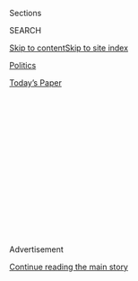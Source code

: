 <div id="app">

<div>

<div>

<div>

<div class="NYTAppHideMasthead css-1q2w90k e1suatyy0">

<div class="section css-ui9rw0 e1suatyy2">

<div class="css-eph4ug er09x8g0">

<div class="css-6n7j50">

</div>

<span class="css-1dv1kvn">Sections</span>

<div class="css-10488qs">

<span class="css-1dv1kvn">SEARCH</span>

</div>

[Skip to content](#site-content)[Skip to site
index](#site-index)

</div>

<div id="masthead-section-label" class="css-1wr3we4 eaxe0e00">

[Politics](https://www.nytimes.com/section/politics)

</div>

<div class="css-10698na e1huz5gh0">

</div>

</div>

<div id="masthead-bar-one" class="section hasLinks css-15hmgas e1csuq9d3">

<div class="css-uqyvli e1csuq9d0">

</div>

<div class="css-1uqjmks e1csuq9d1">

</div>

<div class="css-9e9ivx">

[](https://myaccount.nytimes.com/auth/login?response_type=cookie&client_id=vi)

</div>

<div class="css-1bvtpon e1csuq9d2">

[Today’s
Paper](https://www.nytimes.com/section/todayspaper)

</div>

</div>

</div>

</div>

<div data-aria-hidden="false">

<div id="site-content" data-role="main">

<div>

<div class="css-1aor85t" style="opacity:0.000000001;z-index:-1;visibility:hidden">

<div class="css-1hqnpie">

<div class="css-epjblv">

<span class="css-17xtcya">[Politics](/section/politics)</span><span class="css-x15j1o">|</span><span class="css-fwqvlz">Supreme
Court Green-Lights Gerrymandering and Blocks Census Citizenship
Question</span>

</div>

<div class="css-k008qs">

<div class="css-1iwv8en">

<span class="css-18z7m18"></span>

<div>

</div>

</div>

<span class="css-1n6z4y">https://nyti.ms/2LnZ87O</span>

<div class="css-1705lsu">

<div class="css-4xjgmj">

<div class="css-4skfbu" data-role="toolbar" data-aria-label="Social Media Share buttons, Save button, and Comments Panel with current comment count" data-testid="share-tools">

  - 
  - 
  - 
  - 
    
    <div class="css-6n7j50">
    
    </div>

  - 
  - 

</div>

</div>

</div>

</div>

</div>

</div>

<div id="NYT_TOP_BANNER_REGION" class="css-13pd83m">

</div>

<div id="top-wrapper" class="css-1sy8kpn">

<div id="top-slug" class="css-l9onyx">

Advertisement

</div>

[Continue reading the main
story](#after-top)

<div class="ad top-wrapper" style="text-align:center;height:100%;display:block;min-height:250px">

<div id="top" class="place-ad" data-position="top" data-size-key="top">

</div>

</div>

<div id="after-top">

</div>

</div>

<div id="sponsor-wrapper" class="css-1hyfx7x">

<div id="sponsor-slug" class="css-19vbshk">

Supported by

</div>

[Continue reading the main
story](#after-sponsor)

<div id="sponsor" class="ad sponsor-wrapper" style="text-align:center;height:100%;display:block">

</div>

<div id="after-sponsor">

</div>

</div>

<div class="css-1vkm6nb ehdk2mb0">

# Supreme Court Green-Lights Gerrymandering and Blocks Census Citizenship Question

</div>

<div class="css-79elbk" data-testid="photoviewer-wrapper">

<div class="css-z3e15g" data-testid="photoviewer-wrapper-hidden">

</div>

<div class="css-1a48zt4 ehw59r15" data-testid="photoviewer-children">

![<span class="css-16f3y1r e13ogyst0" data-aria-hidden="true">The
Supreme Court ruled Thursday on two cases that addressed issues over the
census and
gerrymandering.</span><span class="css-cnj6d5 e1z0qqy90" itemprop="copyrightHolder"><span class="css-1ly73wi e1tej78p0">Credit...</span><span><span>Samuel
Corum for The New York
Times</span></span></span>](https://static01.nyt.com/images/2019/06/27/us/27dc-scotus-1/merlin_157077816_11710f58-5749-42da-80e6-5a9d910ec3e1-articleLarge.jpg?quality=75&auto=webp&disable=upscale)

</div>

</div>

<div class="css-xt80pu e12qa4dv0">

<div class="css-18e8msd">

<div class="css-vp77d3 epjyd6m0">

<div class="css-1baulvz">

By [<span class="css-1baulvz last-byline" itemprop="name">Adam
Liptak</span>](https://www.nytimes.com/by/adam-liptak)

</div>

</div>

  - June 27,
    2019

  - 
    
    <div class="css-4xjgmj">
    
    <div class="css-d8bdto" data-role="toolbar" data-aria-label="Social Media Share buttons, Save button, and Comments Panel with current comment count" data-testid="share-tools">
    
      - 
      - 
      - 
      - 
        
        <div class="css-6n7j50">
        
        </div>
    
      - 
      - 
    
    </div>
    
    </div>

</div>

</div>

<div class="section meteredContent css-1r7ky0e" name="articleBody" itemprop="articleBody">

<div class="css-1fanzo5 StoryBodyCompanionColumn">

<div class="css-53u6y8">

WASHINGTON — In a pair of decisions with vast implications for the
American political landscape, the Supreme Court on Thursday delivered a
victory to Republicans by [ruling that federal courts are powerless to
hear](https://www.supremecourt.gov/opinions/18pdf/18-422_9ol1.pdf)
challenges to extreme partisan
[gerrymandering](https://www.nytimes.com/2020/07/21/us/politics/trump-immigrants-census-redistricting.html)
but gave a reprieve to Democrats by [delaying the Trump administration’s
efforts](https://www.supremecourt.gov/opinions/18pdf/18-966_bq7c.pdf) to
add a question on citizenship to the 2020 census.

The key parts of both decisions were decided by 5-to-4 votes.

In the gerrymandering case, [Chief Justice John G. Roberts
Jr.](https://www.nytimes.com/2019/06/27/us/politics/chief-justice-roberts.html)
joined his usual conservative allies. In the census case, he broke with
them to vote with the court’s four-member liberal wing in preventing,
for now, what advocates have argued would be a deterrent to immigrants
from participating in the once-a-decade count.

*\[The Supreme Court’s rulings on gerrymandering and the census* [*have
profound
implications*](https://www.nytimes.com/2019/06/27/us/supreme-court-gerrymandering-census.html)
*for American politics. Here’s what the decisions mean.\]*

The gerrymandering decision was momentous, definitively closing the door
on judicial challenges to voting maps warped by politics. The practice
of redrawing the boundaries of voting districts is almost as old as the
nation. Both parties have used it, but in recent years, Republicans have
been the primary beneficiaries.

</div>

</div>

<div class="css-1fanzo5 StoryBodyCompanionColumn">

<div class="css-53u6y8">

The drafters of the Constitution, Chief Justice Roberts wrote for the
majority, understood that politics would play a role in drawing election
districts when they gave the task to state legislatures. Judges, he
said, are not entitled to second-guess lawmakers’ judgments.

“We conclude that partisan gerrymandering claims present political
questions beyond the reach of the federal courts,” the chief justice
wrote.

*\[*[*Here’s what you need to
know*](https://www.nytimes.com/2019/06/27/us/gerrymander-explainer.html?action=click&module=Intentional&pgtype=Article)
*about gerrymandering.\]*

In an impassioned dissent delivered from the bench, Justice Elena Kagan
said American democracy would suffer thanks to the court’s ruling in the
two consolidated cases decided Thursday, Rucho v. Common Cause, No.
18-422, and Lamone v. Benisek, No. 18-726.  

“The practices challenged in these cases imperil our system of
government,” she said. “Part of the court’s role in that system is to
defend its foundations. None is more important than free and fair
elections.”

She added that she was dissenting with “deep sadness.” She was joined by
Justices Ruth Bader Ginsburg, Stephen G. Breyer and Sonia Sotomayor.

</div>

</div>

<div class="css-1fanzo5 StoryBodyCompanionColumn">

<div class="css-53u6y8">

Chief Justice Roberts did not say the current system of drawing
districts was desirable as a matter of policy. “Excessive partisanship
in districting leads to results that reasonably seem unjust,” he wrote.

“The districting plans at issue here are highly partisan, by any
measure,” he wrote. “The question is whether the courts below
appropriately exercised judicial power when they found them
unconstitutional as well.”

The answer, he wrote, is no, as courts lack the authority and competence
to decide when politics has played too large a role in
[redistricting](https://www.nytimes.com/2020/07/21/us/politics/trump-immigrants-census-redistricting.html).
“There are no legal standards discernible in the Constitution for making
such judgments,” the chief justice wrote, “let alone limited and precise
standards that are clear, manageable and politically neutral.”

Justices Clarence Thomas, Samuel A. Alito Jr., Neil M. Gorsuch and Brett
M. Kavanaugh joined the majority opinion.

</div>

</div>

<div class="css-79elbk" data-testid="photoviewer-wrapper">

<div class="css-z3e15g" data-testid="photoviewer-wrapper-hidden">

</div>

<div class="css-1a48zt4 ehw59r15" data-testid="photoviewer-children">

![<span class="css-16f3y1r e13ogyst0" data-aria-hidden="true">From left,
Chief Justice John G. Roberts Jr., and Justices Elena Kagan, Neil M.
Gorsuch and Brett M. Kavanaugh this
year.</span><span class="css-cnj6d5 e1z0qqy90" itemprop="copyrightHolder"><span class="css-1ly73wi e1tej78p0">Credit...</span><span>Doug
Mills/The New York
Times</span></span>](https://static01.nyt.com/images/2019/06/27/us/27dc-scotus-2/merlin_150270153_2fd92b10-fc4e-45ca-b0d4-5e0fe33bb78d-articleLarge.jpg?quality=75&auto=webp&disable=upscale)

</div>

</div>

<div class="css-1fanzo5 StoryBodyCompanionColumn">

<div class="css-53u6y8">

In her dissent, Justice Kagan said the court had abdicated one of its
most crucial responsibilities.

“The only way to understand the majority’s opinion,” she wrote, “is as
follows: In the face of grievous harm to democratic governance and
flagrant infringements on individuals’ rights — in the face of
escalating partisan manipulation whose compatibility with this nation’s
values and law no one defends — the majority declines to provide any
remedy. For the first time in this nation’s history, the majority
declares that it can do nothing about an acknowledged constitutional
violation because it has searched high and low and cannot find a
workable legal standard to apply.”

</div>

</div>

<div class="css-1fanzo5 StoryBodyCompanionColumn">

<div class="css-53u6y8">

Chief Justice Roberts countered that his majority opinion was a modest
one that recognized the limits of judicial power.

“No one can accuse this court of having a crabbed view of the reach of
its competence,” he wrote. “But we have no commission to allocate
political power and influence in the absence of a constitutional
directive or legal standards to guide us in the exercise of such
authority.”

Thursday’s second major ruling, on the census, may turn out to be less
consequential. But it was nonetheless a striking setback for the Trump
administration. Since 1950, the government has not included a question
about citizenship in the forms sent to each household, but the
administration was confident it would prevail before a court it views as
generally sympathetic to its assertions of executive power.

But court rejected the administration’s stated reason for adding a
question on citizenship to the census, leaving in doubt whether the
question would appear on the forms sent to every household in the nation
next year.

Chief Justice Roberts, writing for the majority, said the
administration’s explanation for adding the question “seems to have
been contrived.” But he left open the possibility that it could provide
an adequate answer.

Executive branch officials must “offer genuine justifications for
important decisions, reasons that can be scrutinized by courts and the
interested public,” the chief justice wrote. “Accepting contrived
reasons would defeat the purpose of the enterprise. If judicial review
is to be more than an empty ritual, it must demand something better than
the explanation offered for the action taken in this case.”

The practical effect of the decision was not immediately clear. While
the question is banned for now, it is at least possible that the
administration will be able to offer adequate justifications for it. But
time is short, as the [census forms must be
printed](https://www.nytimes.com/2019/06/27/us/census-printing.html)
soon.

</div>

</div>

<div class="css-1fanzo5 StoryBodyCompanionColumn">

<div class="css-53u6y8">

President Trump [commented on
Twitter](https://twitter.com/realDonaldTrump/status/1144298731887628288),
writing that he had “asked the lawyers if they can delay the Census, no
matter how long, until the United States Supreme Court is given
additional information from which it can make a final and decisive
decision on this very critical matter.”

Thursday’s decision was fractured, but the key passage in the chief
justice’s majority opinion was joined only by the court’s four-member
liberal wing.

The census, the nation’s [largest peacetime
mobilization](https://www.oig.doc.gov/OIGPublications/OIG-11-030-I.pdf),
is overseen by the Commerce Department. In March 2018, Wilbur Ross, the
secretary of commerce, announced that he planned to add a citizenship
question.

Chief Justice Roberts wrote that executive branch officials ordinarily
had broad discretion to make policy judgments. But he said the record in
the case demonstrated that Mr. Ross had not given a full and accurate
account of his decision to add the question.

In sworn testimony before Congress, the secretary said he had decided to
add the question “solely” in response to [a Justice Department
request](https://www.documentcloud.org/documents/4340651-Text-of-Dec-2017-DOJ-letter-to-Census.html)
in December 2017 for data to help it enforce the Voting Rights Act, or
the V.R.A. Three federal trial judges [have
ruled](https://www.brennancenter.org/sites/default/files/legal-work/2019-01-15-574-Findings%20Of%20Fact.pdf)
that [the
evidence](https://www.brennancenter.org/sites/default/files/legal-work/Order_3%3A6%3A19.pdf)
in the record
[demonstrated](https://www.brennancenter.org/sites/default/files/legal-work/FindingsofFact_%202019-04-05.pdf)
that Mr. Ross was not being
truthful.

</div>

</div>

<div class="css-79elbk" data-testid="photoviewer-wrapper">

<div class="css-z3e15g" data-testid="photoviewer-wrapper-hidden">

</div>

<div class="css-1a48zt4 ehw59r15" data-testid="photoviewer-children">

<div class="css-1xdhyk6 erfvjey0">

<span class="css-1ly73wi e1tej78p0">Image</span>

<div class="css-zjzyr8">

<div data-testid="lazyimage-container" style="height:257.77777777777777px">

</div>

</div>

</div>

<span class="css-16f3y1r e13ogyst0" data-aria-hidden="true">Demonstrators
outside the Supreme Court on Thursday. The ruling on the census may turn
out to be less
consequential.</span><span class="css-cnj6d5 e1z0qqy90" itemprop="copyrightHolder"><span class="css-1ly73wi e1tej78p0">Credit...</span><span>Samuel
Corum for The New York Times</span></span>

</div>

</div>

<div class="css-1fanzo5 StoryBodyCompanionColumn">

<div class="css-53u6y8">

*\[*[*Here’s what you need to
know*](https://www.nytimes.com/2019/06/27/us/census-question-citizenship.html?action=click&module=Intentional&pgtype=Article)
*about the debate over adding a citizenship question to the census.\]*

Chief Justice Roberts wrote that the evidence in the case showed that
“the V.R.A. played an insignificant role in the decision-making
process.”

</div>

</div>

<div class="css-1fanzo5 StoryBodyCompanionColumn">

<div class="css-53u6y8">

“The secretary,” he wrote, “was determined to reinstate a citizenship
question from the time he entered office; instructed his staff to make
it happen; waited while commerce officials explored whether another
agency would request census-based citizenship data; subsequently
contacted the attorney general himself to ask if D.O.J. would make the
request; and adopted the Voting Rights Act rationale late in the
process.”

“Altogether,” the chief justice wrote, “the evidence tells a story that
does not match the explanation the secretary gave for his decision.”

The trial judge in the case had given the administration another chance
to provide an explanation, and the Supreme Court affirmed that ruling.

“In these unusual circumstances,” Chief Justice Roberts wrote, “the
district court was warranted in remanding to the agency, and we affirm
that disposition.”

Justices Ginsburg, Breyer, Sotomayor and Kagan joined the key part of
the chief justice’s opinion.

In dissent, Justice Clarence Thomas said the majority had done something
extraordinary. “For the first time ever,” he wrote, “the court
invalidates an agency action solely because it questions the sincerity
of the agency’s otherwise adequate rationale.”

Justices Gorsuch and Kavanaugh joined Justice Thomas’s partial dissent.

Justice Thomas said the consequences of the majority decision would be
far-reaching. “Now that the court has opened up this avenue of attack,”
he wrote, “opponents of executive actions have strong incentives to
craft narratives that would derail them.”

Justice Alito filed his own partial dissent.

“To put the point bluntly,” he wrote, “the federal judiciary has no
authority to stick its nose into the question whether it is good policy
to include a citizenship question on the census or whether the reasons
given by Secretary Ross for that decision were his only reasons or his
real reasons.”

</div>

</div>

<div class="css-1fanzo5 StoryBodyCompanionColumn">

<div class="css-53u6y8">

The case — United States Department of Commerce v. New York, No. 18-966
— has its roots in the text of the Constitution, which requires an
“actual enumeration” every 10 years, with the House to be apportioned
based on “the whole number of persons in each state.”

But the government has long used the census to gather information beyond
raw population data. In 2020, for instance, [the short
form](https://www.census.gov/newsroom/press-releases/2018/2020-question.html)
that goes to every household will include questions about sex, age, race
and Hispanic or Latino origin. Some of those questions may discourage
participation, too.

In announcing that he planned to add a citizenship question, Mr. Ross
acknowledged that it could have “some impact on responses” but said the
information sought was “of greater importance than any adverse effect
that may result from people violating their legal duty to respond.”

Documents disclosed in the case showed that Mr. Ross had discussed the
citizenship issue early in his tenure with Stephen K. Bannon, the former
White House chief strategist and an architect of the Trump
administration’s tough immigration policies, and that Mr. Ross had met
at Mr. Bannon’s direction with Kris Kobach, the former Kansas secretary
of state and an opponent of unlawful immigration.

After the justices [heard arguments in
April](https://www.nytimes.com/2019/04/23/us/politics/supreme-court-census-citizenship.html),
more evidence emerged from the computer files of [Thomas B. Hofeller, a
Republican
strategist](https://www.nytimes.com/2018/08/21/obituaries/thomas-hofeller-republican-master-of-political-maps-dies-at-75.html).
It suggested that the Trump administration sought to collect citizenship
information so that states could draw voting districts by counting only
eligible voters rather than all residents, as is the current practice.
That would, Mr. Hofeller wrote, “be advantageous to Republicans and
non-Hispanic whites.”

The administration has said that census forms must be printed by June,
but the groups challenging the citizenship question said the real
deadline is October, leaving time for further legal proceedings.

</div>

</div>

</div>

<div>

</div>

<div>

</div>

<div>

</div>

<div>

<div id="bottom-wrapper" class="css-1ede5it">

<div id="bottom-slug" class="css-l9onyx">

Advertisement

</div>

[Continue reading the main
story](#after-bottom)

<div id="bottom" class="ad bottom-wrapper" style="text-align:center;height:100%;display:block;min-height:90px">

</div>

<div id="after-bottom">

</div>

</div>

</div>

</div>

</div>

## Site Index

<div>

</div>

## Site Information Navigation

  - [© <span>2020</span> <span>The New York Times
    Company</span>](https://help.nytimes.com/hc/en-us/articles/115014792127-Copyright-notice)

<!-- end list -->

  - [NYTCo](https://www.nytco.com/)
  - [Contact
    Us](https://help.nytimes.com/hc/en-us/articles/115015385887-Contact-Us)
  - [Work with us](https://www.nytco.com/careers/)
  - [Advertise](https://nytmediakit.com/)
  - [T Brand Studio](http://www.tbrandstudio.com/)
  - [Your Ad
    Choices](https://www.nytimes.com/privacy/cookie-policy#how-do-i-manage-trackers)
  - [Privacy](https://www.nytimes.com/privacy)
  - [Terms of
    Service](https://help.nytimes.com/hc/en-us/articles/115014893428-Terms-of-service)
  - [Terms of
    Sale](https://help.nytimes.com/hc/en-us/articles/115014893968-Terms-of-sale)
  - [Site
    Map](https://spiderbites.nytimes.com)
  - [Help](https://help.nytimes.com/hc/en-us)
  - [Subscriptions](https://www.nytimes.com/subscription?campaignId=37WXW)

</div>

</div>

</div>

</div>

